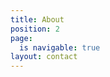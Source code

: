 ```yaml
---
title: About
position: 2
page:
  is navigable: true
layout: contact
---
```


<!-- break -->
<!-- style: height: 100vw; background-color: white -->